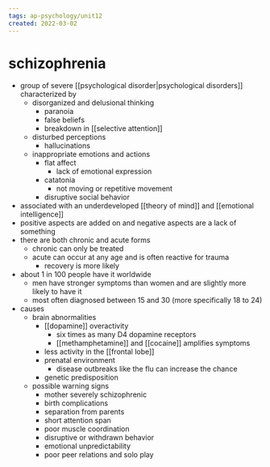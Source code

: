 ```yaml
---
tags: ap-psychology/unit12 
created: 2022-03-02
---
```


# schizophrenia

- group of severe [[psychological disorder|psychological disorders]] characterized by
	- disorganized and delusional thinking
		- paranoia
		- false beliefs
		- breakdown in [[selective attention]]
	- disturbed perceptions
		- hallucinations
	- inappropriate emotions and actions
		- flat affect
			- lack of emotional expression
		- catatonia
			- not moving or repetitive movement
		- disruptive social behavior
- associated with an underdeveloped [[theory of mind]] and [[emotional intelligence]]
- positive aspects are added on and negative aspects are a lack of something
- there are both chronic and acute forms
	- chronic can only be treated
	- acute can occur at any age and is often reactive for trauma
		- recovery is more likely
- about 1 in 100 people have it worldwide
	- men have stronger symptoms than women and are slightly more likely to have it
	- most often diagnosed between 15 and 30 (more specifically 18 to 24)
- causes
	- brain abnormalities
		- [[dopamine]] overactivity
			- six times as many D4 dopamine receptors
			- [[methamphetamine]] and [[cocaine]] amplifies symptoms
		- less activity in the [[frontal lobe]]
		- prenatal environment
			- disease outbreaks like the flu can increase the chance
		- genetic predisposition
	- possible warning signs
		- mother severely schizophrenic
		- birth complications
		- separation from parents
		- short attention span
		- poor muscle coordination
		- disruptive or withdrawn behavior
		- emotional unpredictability
		- poor peer relations and solo play 
